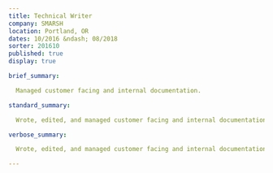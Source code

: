 ```yaml
---
title: Technical Writer
company: SMARSH
location: Portland, OR
dates: 10/2016 &ndash; 08/2018
sorter: 201610
published: true
display: true

brief_summary:

  Managed customer facing and internal documentation.

standard_summary:

  Wrote, edited, and managed customer facing and internal documentation in collaboration with Product Managers and SMEs.

verbose_summary:

  Wrote, edited, and managed customer facing and internal documentation in collaboration with Product Managers and SMEs; built lightweight content management tools and administered multiple content management systems   (SharePoint, Salesforce, Confluence, WalkMe, SnagIt).

---
```

